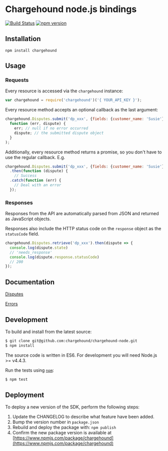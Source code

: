 # Chargehound node.js bindings 

[![Build Status](https://travis-ci.org/chargehound/chargehound-node.svg?branch=master)](https://travis-ci.org/chargehound/chargehound-node) [![npm version](https://badge.fury.io/js/chargehound.svg)](https://badge.fury.io/js/chargehound)

## Installation

`npm install chargehound`

## Usage

### Requests

Every resource is accessed via the `chargehound` instance:

```js
var chargehound = require('chargehound')('{ YOUR_API_KEY }');
```

Every resource method accepts an optional callback as the last argument:

```js
chargehound.Disputes.submit('dp_xxx', {fields: {customer_name: 'Susie'}},
  function (err, dispute) {
    err; // null if no error occurred
    dispute; // the submitted dispute object
  }
);
```

Additionally, every resource method returns a promise, so you don't have to use the regular callback. E.g.

```js
chargehound.Disputes.submit('dp_xxx', {fields: {customer_name: 'Susie'}})
  .then(function (dispute) {
    // Success
  .catch(function (err) {
    // Deal with an error
  });
```

### Responses

Responses from the API are automatically parsed from JSON and returned as JavaScript objects. 

Responses also include the HTTP status code on the `response` object as the `statusCode` field.

```js
chargehound.Disputes.retrieve('dp_xxx').then(dispute => {
  console.log(dispute.state)
  // 'needs_response'
  console.log(dispute.response.statusCode)
  // 200
});
```

## Documentation

[Disputes](https://www.chargehound.com/docs/api/index.html?javascript#disputes)

[Errors](https://www.chargehound.com/docs/api/index.html?javascript#errors)

## Development

To build and install from the latest source:

```bash
$ git clone git@github.com:chargehound/chargehound-node.git
$ npm install
```

The source code is written in ES6. For development you will need Node.js >= v4.4.3.

Run the tests using [`npm`](https://www.npmjs.com/):

```bash
$ npm test
```

## Deployment

To deploy a new version of the SDK, perform the following steps:

 1. Update the CHANGELOG to describe what feature have been added.
 2. Bump the version number in `package.json`
 3. Rebuild and deploy the package with:
   ```npm publish```
 4. Confirm the new package version is available at [https://www.npmjs.com/package/chargehound](https://www.npmjs.com/package/chargehound)  
